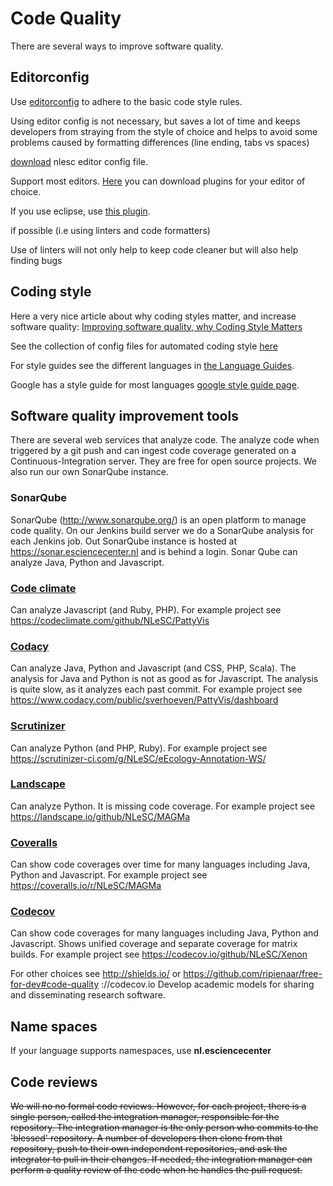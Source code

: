 # Code Quality

There are several ways to improve software quality.

## Editorconfig

Use [editorconfig](http://editorconfig.org/) to adhere to the basic code style rules.

Using editor config is not necessary, but saves a lot of time and keeps developers from straying
from the style of choice and helps to avoid some problems caused by formatting differences
(line ending, tabs vs spaces)

[download](https://github.com/NLeSC/knowledge/tree/master/software/config) nlesc editor config file.

Support most editors. [Here](http://editorconfig.org/) you can download plugins for your editor of choice.

If you use eclipse, use [this plugin](https://github.com/ncjones/editorconfig-eclipse).


if possible (i.e using linters and code formatters)

Use of linters will not only help to keep code cleaner but will also help finding bugs

## Coding style

Here a very nice article about why coding styles matter, and increase software quality:
[Improving software quality, why Coding Style Matters](http://coding.smashingmagazine.com/2012/10/25/why-coding-style-matters/)

See the collection of config files for automated coding style [here](https://github.com/NLeSC/knowledge/tree/master/software/config)

For style guides see the different languages in [the Language Guides](languages/languages_overview.html).

Google has a style guide for most languages [google style guide page](https://code.google.com/p/google-styleguide/).

## Software quality improvement tools

There are several web services that analyze code. The analyze code when triggered by a git push and can ingest code coverage generated on a Continuous-Integration server. They are free for open source projects. We also run our own SonarQube instance.

### SonarQube

SonarQube (http://www.sonarqube.org/) is an open platform to manage code quality.
On our Jenkins build server we do a SonarQube analysis for each Jenkins job. Out SonarQube instance is hosted at https://sonar.esciencecenter.nl and is behind a login.
Sonar Qube can analyze Java, Python and Javascript.

### [Code climate](https://codeclimate.com)
Can analyze Javascript (and Ruby, PHP).
For example project see https://codeclimate.com/github/NLeSC/PattyVis

### [Codacy](https://www.codacy.com)
Can analyze Java, Python and Javascript (and CSS, PHP, Scala).
The analysis for Java and Python is not as good as for Javascript.
The analysis is quite slow, as it analyzes each past commit.
For example project see https://www.codacy.com/public/sverhoeven/PattyVis/dashboard

### [Scrutinizer](https://scrutinizer-ci.com/)
Can analyze Python (and PHP, Ruby).
For example project see https://scrutinizer-ci.com/g/NLeSC/eEcology-Annotation-WS/

### [Landscape](https://landscape.io)
Can analyze Python. It is missing code coverage.
For example project see https://landscape.io/github/NLeSC/MAGMa

### [Coveralls](https://coveralls.io)
Can show code coverages over time for many languages including Java, Python and Javascript.
For example project see https://coveralls.io/r/NLeSC/MAGMa

### [Codecov](https://codecov.io)
Can show code coverages for many languages including Java, Python and Javascript.
Shows unified coverage and separate coverage for matrix builds.
For example project see https://codecov.io/github/NLeSC/Xenon

For other choices see http://shields.io/ or https://github.com/ripienaar/free-for-dev#code-quality
://codecov.io Develop academic models for sharing and disseminating research software.

## Name spaces
If your language supports namespaces, use **nl.esciencecenter**


## Code reviews

~~We will no no formal code reviews. However, for each project, there is a single person, called the integration manager, responsible for the repository. The integration manager is the only person who commits to the 'blessed' repository. A number of developers then clone from that repository, push to their own independent repositories, and ask the integrator to pull in their changes. If needed, the integration manager can perform a quality review of the code when he handles the pull request.~~

